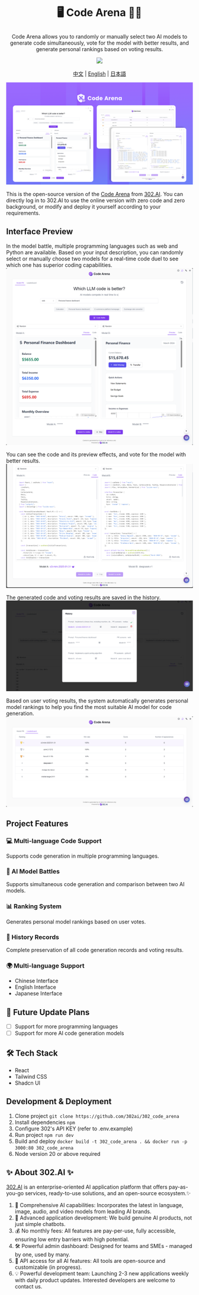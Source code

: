 # <p align="center"> 🖥️ Code Arena 🚀✨</p>

<p align="center">Code Arena allows you to randomly or manually select two AI models to generate code simultaneously, vote for the model with better results, and generate personal rankings based on voting results.</p>

<p align="center"><a href="https://302.ai/en/tools/codearena/" target="blank"><img src="https://file.302.ai/gpt/imgs/github/20250102/72a57c4263944b73bf521830878ae39a.png" /></a></p >

<p align="center"><a href="README_zh.md">中文</a> | <a href="README.md">English</a> | <a href="README_ja.md">日本語</a></p>

![](docs/302_Code_Arena_en.png)

This is the open-source version of the [Code Arena](https://302.ai/en/tools/codearena/) from [302.AI](https://302.ai/en/). You can directly log in to 302.AI to use the online version with zero code and zero background, or modify and deploy it yourself according to your requirements.

## Interface Preview
In the model battle, multiple programming languages such as web and Python are available. Based on your input description, you can randomly select or manually choose two models for a real-time code duel to see which one has superior coding capabilities.
![](docs/302_Code_Arena_en_screenshot_01.png)

You can see the code and its preview effects, and vote for the model with better results.
![](docs/302_Code_Arena_en_screenshot_02.png)

The generated code and voting results are saved in the history.
![](docs/302_Code_Arena_en_screenshot_03.png)

Based on user voting results, the system automatically generates personal model rankings to help you find the most suitable AI model for code generation.
![](docs/302_Code_Arena_en_screenshot_04.png)

## Project Features
### 💻 Multi-language Code Support
Supports code generation in multiple programming languages.
### 🤖 AI Model Battles
Supports simultaneous code generation and comparison between two AI models.
### 📊 Ranking System
Generates personal model rankings based on user votes.
### 💾 History Records
Complete preservation of all code generation records and voting results.
### 🌍 Multi-language Support
- Chinese Interface
- English Interface
- Japanese Interface

## 🚩 Future Update Plans
- [ ] Support for more programming languages
- [ ] Support for more AI code generation models

## 🛠️ Tech Stack
- React
- Tailwind CSS
- Shadcn UI

## Development & Deployment
1. Clone project `git clone https://github.com/302ai/302_code_arena`
2. Install dependencies `npm`
3. Configure 302's API KEY (refer to .env.example)
4. Run project `npm run dev`
5. Build and deploy `docker build -t 302_code_arena . && docker run -p 3000:80 302_code_arena`
6. Node version 20 or above required

## ✨ About 302.AI ✨
[302.AI](https://302.ai/en/) is an enterprise-oriented AI application platform that offers pay-as-you-go services, ready-to-use solutions, and an open-source ecosystem.✨
1. 🧠 Comprehensive AI capabilities: Incorporates the latest in language, image, audio, and video models from leading AI brands.
2. 🚀 Advanced application development: We build genuine AI products, not just simple chatbots.
3. 💰 No monthly fees: All features are pay-per-use, fully accessible, ensuring low entry barriers with high potential.
4. 🛠 Powerful admin dashboard: Designed for teams and SMEs - managed by one, used by many.
5. 🔗 API access for all AI features: All tools are open-source and customizable (in progress).
6. 💡 Powerful development team: Launching 2-3 new applications weekly with daily product updates. Interested developers are welcome to contact us.